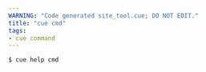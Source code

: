 ```yaml
---
WARNING: "Code generated site_tool.cue; DO NOT EDIT."
title: "cue cmd"
tags:
- cue command
---
```


```text { title="TERMINAL" codeToCopy="Y3VlIGhlbHAgY21kCg==" }
$ cue help cmd
```
